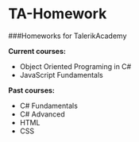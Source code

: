 # TA-Homework
###Homeworks for TalerikAcademy

**Current courses:**
  * Object Oriented Programing in C#
  * JavaScript Fundamentals

**Past courses:**
  * C# Fundamentals
  * C# Advanced
  * HTML
  * CSS
